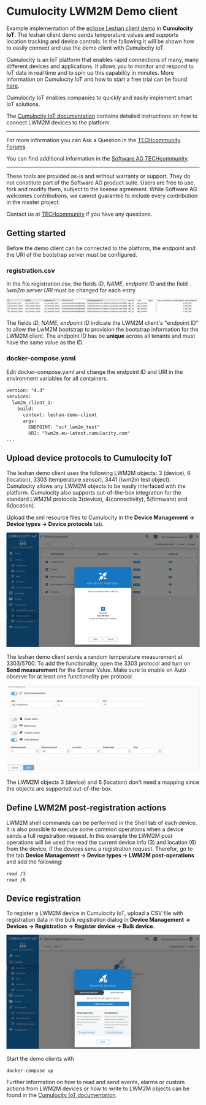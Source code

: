 # Cumulocity LWM2M Demo client
Example implementation of the [eclipse Leshan client demo](https://github.com/eclipse/leshan) in **Cumulocity IoT**. The leshan client demo sends temperature values and supports location tracking and device controls. In the following it will be shown how to easily connect and use the demo client with Cumulocity IoT.

Cumulocity is an IoT platform that enables rapid connections of many, many different devices and applications. It allows you to monitor and respond to IoT data in real time and to spin up this capability in minutes. More information on Cumulocity IoT and how to start a free trial can be found [here](https://www.softwareag.cloud/site/product/cumulocity-iot.html#/).

Cumulocity IoT enables companies to quickly and easily implement smart IoT solutions.

The [Cumulocity IoT documentation](https://cumulocity.com/guides/protocol-integration/lwm2m/) contains detailed instructions on how to connect LWM2M devices to the platform.
______________________


For more information you can Ask a Question in the [TECHcommunity Forums](http://tech.forums.softwareag.com/techjforum/forums/list.page?product=webmethods-io-b2b).

You can find additional information in the [Software AG TECHcommunity](http://techcommunity.softwareag.com/home/-/product/name/webmethods-io-b2b).


______________________

These tools are provided as-is and without warranty or support. They do not constitute part of the Software AG product suite. Users are free to use, fork and modify them, subject to the license agreement. While Software AG welcomes contributions, we cannot guarantee to include every contribution in the master project.

Contact us at [TECHcommunity](mailto:technologycommunity@softwareag.com?subject=Github/SoftwareAG) if you have any questions.

## Getting started

Before the demo client can be connected to the platform, the endpoint and the URI of the bootstrap server must be configured.

### registration.csv

In the file registration.csv, the fields *ID*, *NAME*, *endpoint ID* and the field *lwm2m server URI* must be changed for each entry.
 
![Registration](./img/registration.PNG)

The fields *ID*, *NAME*, *endpoint ID* indicate the LWM2M client's "endpoint ID" to allow the LwM2M bootstrap to provision the bootstrap information for the LWM2M client. The endpoint ID has be **unique** across all tenants and must have the same value as the ID.

### docker-compose.yaml

Edit docker-compose.yaml and change the endpoint ID and URI in the environment variables for all containers.

```
version: "4.3"
services:
  lwm2m_client_1:
    build:
      context: leshan-demo-client
      args:
        ENDPOINT: "scf_lwm2m_test" 
        URI: "lwm2m.eu-latest.cumulocity.com"
...
```

## Upload device protocols to Cumulocity IoT

The leshan demo client uses the following LWM2M objects: 3 (device), 6 (location), 3303 (temperature sensor), 3441 (lwm2m test object).
Cumulocity allows any LWM2M objects to be easily interfaced with the platform. Cumulocity also supports out-of-the-box integration for the standard LWM2M protocols 3(device), 4(connectivity), 5(firmware) and 6(location).

Upload the xml resource files to Cumulocity in the **Device Management -> Device types -> Device protocols** tab.

![Device protocols](./img/device_protocols.PNG)

The leshan demo client sends a random temperature measurement at 3303/5700. To add the functionality, open the 3303 protocol and turn on **Send measurement** for the Sensor Value. Make sure to enable on Auto observe for at least one functionality per protocol.

![Send measurements](./img/send_measurement.PNG)

The LWM2M objects 3 (device) and 6 (location) don't need a mapping since the objects are supported out-of-the-box.

## Define LWM2M post-registration actions
LWM2M shell commands can be performed in the Shell tab of each device. It is also possible to execute some common operations when a device sends a full registration request.
In this example the LWM2M post operations will be used the read the current device info (3) and location (6) from the device, if the devices sens a registration request.
Therefor, go to the tab **Device Management -> Device types -> LWM2M post-operations** and add the following:
 ```
read /3
read /6
 ```

## Device registration

To register a LWM2M device in Cumulocity IoT, upload a CSV file with registration data in the bulk registration dialog in **Device Management -> Devices -> Registration -> Register device -> Bulk device**.

![Bulk registration](./img/bulk_registration.PNG)

Start the demo clients with 

```
docker-compose up
```

Further information on how to read and send events, alarms or custom actions from LWM2M devices or how to write to LWM2M objects can be found in the [Cumulocity IoT documentation](https://cumulocity.com/guides/protocol-integration/lwm2m/).  
